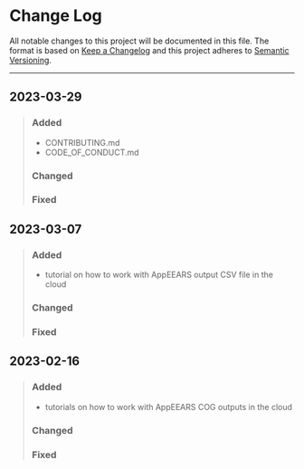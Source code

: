 # Change Log
All notable changes to this project will be documented in this file. 
The format is based on [Keep a Changelog](http://keepachangelog.com/)
and this project adheres to [Semantic Versioning](http://semver.org/).
_________________________________________________________________________

## 2023-03-29
  
> ### Added
> - CONTRIBUTING.md
> - CODE_OF_CONDUCT.md
> ### Changed
> ### Fixed

## 2023-03-07
  
> ### Added
> - tutorial on how to work with AppEEARS output CSV file in the cloud
> ### Changed
> ### Fixed

## 2023-02-16
  
> ### Added
> - tutorials on how to work with AppEEARS COG outputs in the cloud
> ### Changed
> ### Fixed


